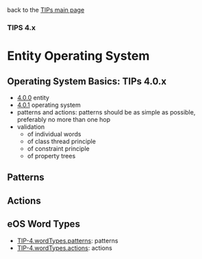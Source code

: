 back to the [TIPs main page](..)

### TIPS 4.x

Entity Operating System
=====

## Operating System Basics: TIPs 4.0.x
- [4.0.0]() entity
- [4.0.1]() operating system
- []() patterns and actions: patterns should be as simple as possible, preferably no more than one hop
- validation
  - of individual words
  - of class thread principle
  - of constraint principle
  - of property trees

## Patterns

## Actions

## eOS Word Types
- [TIP-4.wordTypes.patterns](): patterns
- [TIP-4.wordTypes.actions](): actions

